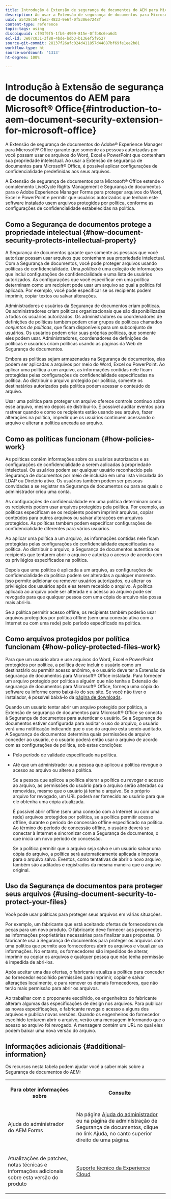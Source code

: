 ```yaml
---
title: Introdução à Extensão de segurança de documentos do AEM para Microsoft® Office
description: Ao usar a Extensão de segurança de documentos para Microsoft® Office, é possível aplicar configurações de confidencialidade predefinidas a seus arquivos do Microsoft® Office.
uuid: a5428c50-fae3-4823-9e6f-0f5306e7248f
content-type: reference
topic-tags: using
discoiquuid: cf93f9f5-1fb6-4909-815e-0ffb8c6ea6d1
exl-id: 3e07c031-3f88-4bde-bdb3-b136ef5f9527
source-git-commit: 28137f26afc024d411857d44887bf69fe1ee2b81
workflow-type: ht
source-wordcount: '1313'
ht-degree: 100%

---
```


# Introdução à Extensão de segurança de documentos do AEM para Microsoft® Office{#introduction-to-aem-document-security-extension-for-microsoft-office}

A Extensão de segurança de documentos do Adobe® Experience Manager para Microsoft® Office garante que somente as pessoas autorizadas por você possam usar os arquivos do Word, Excel e PowerPoint que contenham sua propriedade intelectual. Ao usar a Extensão de segurança de documentos para Microsoft® Office, é possível aplicar configurações de confidencialidade predefinidas aos seus arquivos.

A Extensão de segurança de documentos para Microsoft® Office estende o complemento LiveCycle Rights Management e Segurança de documentos para o Adobe Experience Manager Forms para proteger arquivos do Word, Excel e PowerPoint e permitir que usuários autorizados que tenham este software instalado usem arquivos protegidos por política, conforme as configurações de confidencialidade estabelecidas na política.

## Como a Segurança de documentos protege a propriedade intelectual {#how-document-security-protects-intellectual-property}

A Segurança de documentos garante que somente as pessoas que você autorizar possam usar arquivos que contenham sua propriedade intelectual. Com a Segurança de documentos, você pode proteger arquivos usando políticas de confidencialidade. Uma *política* é uma coleção de informações que inclui configurações de confidencialidade e uma lista de usuários autorizados. As configurações que você especificar em uma política determinam como um recipient pode usar um arquivo ao qual a política foi aplicada. Por exemplo, você pode especificar se os recipients podem imprimir, copiar textos ou salvar alterações.

Administradores e usuários da Segurança de documentos criam políticas. Os administradores criam políticas organizacionais que são disponibilizadas a todos os usuários autorizados. Os administradores ou coordenadores de definições de políticas também podem criar grupos de políticas chamados *conjuntos de políticas*, que ficam disponíveis para um subconjunto de usuários. Os usuários podem criar suas próprias políticas, que somente eles podem usar. Administradores, coordenadores de definições de políticas e usuários criam políticas usando as páginas da Web de Segurança de documentos.

Embora as políticas sejam armazenadas na Segurança de documentos, elas podem ser aplicadas a arquivos por meio do Word, Excel ou PowerPoint. Ao aplicar uma política a um arquivo, as informações contidas nele ficam protegidas pelas configurações de confidencialidade especificadas na política. Ao distribuir o arquivo protegido por política, somente os destinatários autorizados pela política podem acessar o conteúdo do arquivo.

Usar uma política para proteger um arquivo oferece controle contínuo sobre esse arquivo, mesmo depois de distribuí-lo. É possível auditar eventos para rastrear quando e como os recipients estão usando seu arquivo, fazer alterações na política, impedir que os usuários continuem acessando o arquivo e alterar a política anexada ao arquivo.

## Como as políticas funcionam {#how-policies-work}

As políticas contêm informações sobre os usuários autorizados e as configurações de confidencialidade a serem aplicadas à propriedade intelectual. Os usuários podem ser qualquer usuário reconhecido pela Segurança de documentos por meio de inclusão em uma lista vinculada do LDAP ou Diretório ativo. Os usuários também podem ser pessoas convidadas a se registrar na Segurança de documentos ou para as quais o administrador criou uma conta.

As configurações de confidencialidade em uma política determinam como os recipients podem usar arquivos protegidos pela política. Por exemplo, as políticas especificam se os recipients podem imprimir arquivos, copiar conteúdos para outros arquivos ou salvar alterações em arquivos protegidos. As políticas também podem especificar configurações de confidencialidade diferentes para vários usuários.

Ao aplicar uma política a um arquivo, as informações contidas nele ficam protegidas pelas configurações de confidencialidade especificadas na política. Ao distribuir o arquivo, a Segurança de documentos autentica os recipients que tentarem abrir o arquivo e autoriza o acesso de acordo com os privilégios especificados na política.

Depois que uma política é aplicada a um arquivo, as configurações de confidencialidade da política podem ser alteradas a qualquer momento. Isso permite adicionar ou remover usuários autorizados, ou alterar os privilégios dos usuários após eles terem recebido o arquivo. A política aplicada ao arquivo pode ser alterada e o acesso ao arquivo pode ser revogado para que qualquer pessoa com uma cópia do arquivo não possa mais abri-lo.

Se a política permitir acesso offline, os recipients também poderão usar arquivos protegidos por política offline (sem uma conexão ativa com a Internet ou com uma rede) pelo período especificado na política.

## Como arquivos protegidos por política funcionam {#how-policy-protected-files-work}

Para que um usuário abra e use arquivos do Word, Excel e PowerPoint protegidos por política, a política deve incluir o usuário como um destinatário ou permitir acesso anônimo, e o usuário deve ter a Extensão de segurança de documentos para Microsoft® Office instalada. Para fornecer um arquivo protegido por política a alguém que não tenha a Extensão de segurança de documentos para Microsoft® Office, forneça uma cópia do software ou informe como baixá-lo do seu site. Se você não tiver o instalador, é possível baixá-lo da [página de downloads](https://experienceleague.adobe.com/docs/experience-manager-document-security/using/download-installer.html?lang=pt-BR).

Quando um usuário tentar abrir um arquivo protegido por política, a Extensão de segurança de documentos para Microsoft® Office se conecta à Segurança de documentos para autenticar o usuário. Se a Segurança de documentos estiver configurada para auditar o uso do arquivo, o usuário verá uma notificação indicando que o uso do arquivo está sendo auditado. A Segurança de documentos determina quais permissões de arquivo conceder ao usuário, e o usuário poderá então usar o arquivo de acordo com as configurações de política, sob estas condições:

* Pelo período de validade especificado na política.
* Até que um administrador ou a pessoa que aplicou a política revogue o acesso ao arquivo ou altere a política.

   Se a pessoa que aplicou a política alterar a política ou revogar o acesso ao arquivo, as permissões do usuário para o arquivo serão alteradas ou removidas, mesmo que o usuário já tenha o arquivo. Se o próprio arquivo for revogado, um URL poderá ser fornecido ao usuário para que ele obtenha uma cópia atualizada.

   É possível abrir offline (sem uma conexão com a Internet ou com uma rede) arquivos protegidos por política, se a política permitir acesso offline, durante o período de concessão offline especificado na política. Ao término do período de concessão offline, o usuário deverá se conectar à Internet e sincronizar com a Segurança de documentos, o que inicia um novo período de concessão.

   Se a política permitir que o arquivo seja salvo e um usuário salvar uma cópia do arquivo, a política será automaticamente aplicada e imposta para o arquivo salvo. Eventos, como tentativas de abrir o novo arquivo, também são auditados e registrados da mesma maneira que o arquivo original.

## Uso da Segurança de documentos para proteger seus arquivos {#using-document-security-to-protect-your-files}

Você pode usar políticas para proteger seus arquivos em várias situações.

Por exemplo, um fabricante que está aceitando ofertas de fornecedores de peças para um novo produto. O fabricante deve fornecer aos proponentes as informações proprietárias necessárias para finalizar suas propostas. O fabricante usa a Segurança de documentos para proteger os arquivos com uma política que permite aos fornecedores abrir os arquivos e visualizar as informações. No entanto, os fornecedores são impedidos de alterar, imprimir ou copiar os arquivos e qualquer pessoa que não tenha permissão é impedida de abri-los.

Após aceitar uma das ofertas, o fabricante atualiza a política para conceder ao fornecedor escolhido permissões para imprimir, copiar e salvar alterações localmente, e para remover os demais fornecedores, que não terão mais permissão para abrir os arquivos.

Ao trabalhar com o proponente escolhido, os engenheiros do fabricante alteram algumas das especificações de design nos arquivos. Para publicar as novas especificações, o fabricante revoga o acesso a alguns dos arquivos e publica novas versões. Quando os engenheiros do fornecedor escolhido tentarem abrir o arquivo, verão uma mensagem informando que o acesso ao arquivo foi revogado. A mensagem contém um URL no qual eles podem baixar uma nova versão do arquivo.

## Informações adicionais {#additional-information}

Os recursos nesta tabela podem ajudar você a saber mais sobre a Segurança de documentos do AEM:

<table >
 <tbody>
  <tr>
   <th><p>Para obter informações sobre</p> </th>
   <th><p>Consulte</p> </th>
  </tr>
  <tr>
   <td><p>Ajuda do administrador do AEM Forms</p> </td>
   <td><p>Na página <a href="https://experienceleague.adobe.com/docs/experience-manager-65/forms/administrator-help/get-started/configure-general-aem-forms-settings.html?lang=pt-BR">Ajuda do administrador</a> ou na página de administração de Segurança de documentos, clique no link Ajuda, no canto superior direito de uma página.</p> </td>
  </tr>
  <tr>
   <td><p>Atualizações de patches, notas técnicas e informações adicionais sobre esta versão do produto</p> </td>
   <td><p><a href="https://experienceleague.adobe.com/?support-solution=General&amp;support-tab=home&amp;lang=pt-BR#support">Suporte técnico da Experience Cloud</a></p> </td>
  </tr>
 </tbody>
</table>
